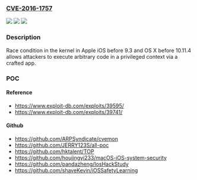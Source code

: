 ### [CVE-2016-1757](https://cve.mitre.org/cgi-bin/cvename.cgi?name=CVE-2016-1757)
![](https://img.shields.io/static/v1?label=Product&message=n%2Fa&color=blue)
![](https://img.shields.io/static/v1?label=Version&message=n%2Fa&color=blue)
![](https://img.shields.io/static/v1?label=Vulnerability&message=n%2Fa&color=brighgreen)

### Description

Race condition in the kernel in Apple iOS before 9.3 and OS X before 10.11.4 allows attackers to execute arbitrary code in a privileged context via a crafted app.

### POC

#### Reference
- https://www.exploit-db.com/exploits/39595/
- https://www.exploit-db.com/exploits/39741/

#### Github
- https://github.com/ARPSyndicate/cvemon
- https://github.com/JERRY123S/all-poc
- https://github.com/hktalent/TOP
- https://github.com/houjingyi233/macOS-iOS-system-security
- https://github.com/pandazheng/IosHackStudy
- https://github.com/shaveKevin/iOSSafetyLearning

